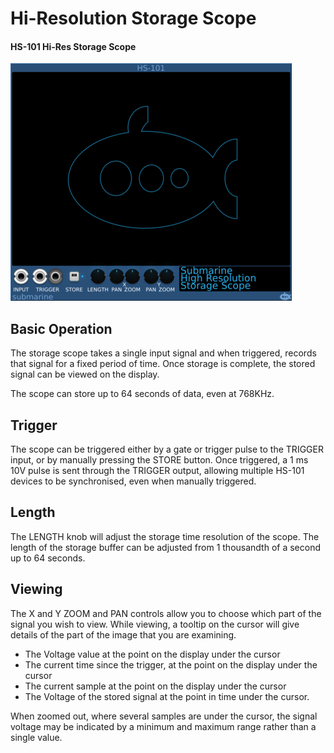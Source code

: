 # Hi-Resolution Storage Scope
#### HS-101 Hi-Res Storage Scope

![View of the Storage Scope](HS-101.m.png "Hi-Res Storage Scope")

## Basic Operation

The storage scope takes a single input signal and when triggered, records that signal for a fixed period of time. Once storage is complete, the stored signal can be viewed on the display. 

The scope can store up to 64 seconds of data, even at 768KHz.

## Trigger

The scope can be triggered either by a gate or trigger pulse to the TRIGGER input, or by manually pressing the STORE button. Once triggered, a 1 ms 10V pulse is sent through the TRIGGER output, allowing multiple HS-101 devices to be synchronised, even when manually triggered.

## Length

The LENGTH knob will adjust the storage time resolution of the scope. The length of the storage buffer can be adjusted from 1 thousandth of a second up to 64 seconds.

## Viewing

The X and Y ZOOM and PAN controls allow you to choose which part of the signal you wish to view. While viewing, a tooltip on the cursor will give details of the part of the image that you are examining.

- The Voltage value at the point on the display under the cursor
- The current time since the trigger, at the point on the display under the cursor
- The current sample at the point on the display under the cursor
- The Voltage of the stored signal at the point in time under the cursor.

When zoomed out, where several samples are under the cursor, the signal voltage may be indicated by a minimum and maximum range rather than a single value.
